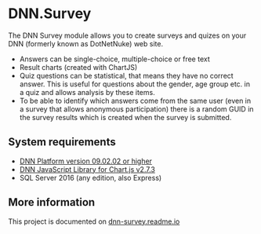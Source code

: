 # DNN.Survey
The DNN Survey module allows you to create surveys and quizes on your DNN (formerly known as DotNetNuke) web site.
* Answers can be single-choice, multiple-choice or free text
* Result charts (created with ChartJS)
* Quiz questions can be statistical, that means they have no correct answer. This is useful for questions about the gender, age group etc. in a quiz and allows analysis by these items.
* To be able to identify which answers come from the same user (even in a survey that allows anonymous participation) there is a random GUID in the survey results which is created when the survey is submitted.
## System requirements
* [DNN Platform version 09.02.02 or higher](https://github.com/dnnsoftware/Dnn.Platform/releases/tag/v9.2.2)
* [DNN JavaScript Library for Chart.js v2.7.3](https://github.com/EngageSoftware/DNN-JavaScript-Libraries/releases/tag/chart.js_2.7.3)
* SQL Server 2016 (any edition, also Express)
## More information
This project is documented on [dnn-survey.readme.io](https://dnn-survey.readme.io)
